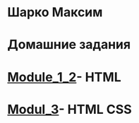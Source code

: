 
# Шарко Максим
# Домашние задания
# [Module_1_2](https://maxalter.github.io/module_1/)- HTML
# [Modul_3](https://maxalter.github.io/module_3/)- HTML CSS
